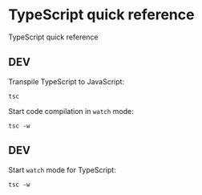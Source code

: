 # TypeScript quick reference

TypeScript quick reference

## DEV

Transpile TypeScript to JavaScript:

```
tsc
```

Start code compilation in `watch` mode:

```
tsc -w
```

## DEV

Start `watch` mode for TypeScript:

```
tsc -w
```
